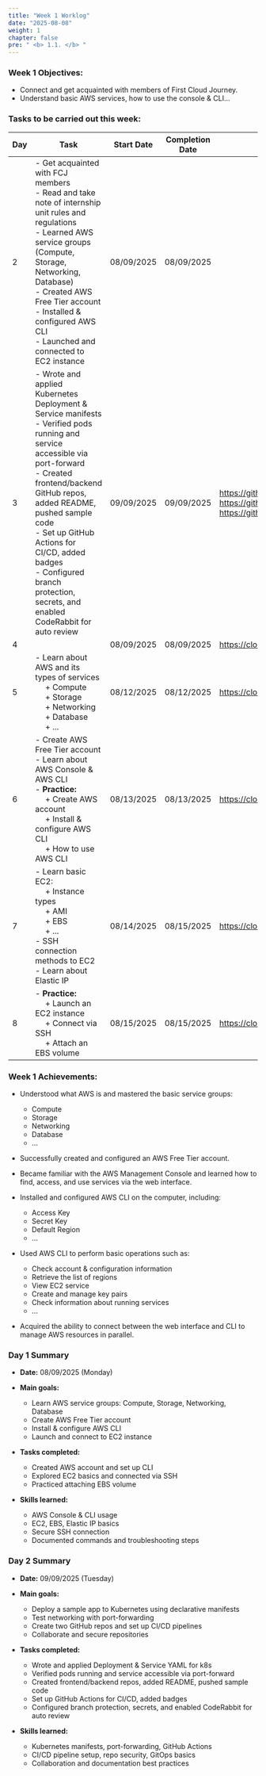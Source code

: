 ```yaml
---
title: "Week 1 Worklog"
date: "2025-08-08"
weight: 1
chapter: false
pre: " <b> 1.1. </b> "
---
```


### Week 1 Objectives:

- Connect and get acquainted with members of First Cloud Journey.
- Understand basic AWS services, how to use the console & CLI...

### Tasks to be carried out this week:

| Day | Task                                                                                                                                                                                                                                                                                                                                                        | Start Date | Completion Date | Reference Material                                                                                                                                  |
| --- | ----------------------------------------------------------------------------------------------------------------------------------------------------------------------------------------------------------------------------------------------------------------------------------------------------------------------------------------------------------- | ---------- | --------------- | --------------------------------------------------------------------------------------------------------------------------------------------------- |
| 2   | - Get acquainted with FCJ members <br> - Read and take note of internship unit rules and regulations <br> - Learned AWS service groups (Compute, Storage, Networking, Database) <br> - Created AWS Free Tier account <br> - Installed & configured AWS CLI <br> - Launched and connected to EC2 instance                                                    | 08/09/2025 | 08/09/2025      |
| 3   | - Wrote and applied Kubernetes Deployment & Service manifests <br> - Verified pods running and service accessible via port-forward <br> - Created frontend/backend GitHub repos, added README, pushed sample code <br> - Set up GitHub Actions for CI/CD, added badges <br> - Configured branch protection, secrets, and enabled CodeRabbit for auto review | 09/09/2025 | 09/09/2025      | <https://github.com/hatohui/k8s-practices> <br> <https://github.com/hatohui/FCJ_Proposal_Front> <br> <https://github.com/hatohui/FCJ_Proposal_Back> |
| 4   |                                                                                                                                                                                                                                                                                                                                                             | 08/09/2025 | 08/09/2025      | <https://cloudjourney.awsstudygroup.com/>                                                                                                           |
| 5   | - Learn about AWS and its types of services <br>&emsp; + Compute <br>&emsp; + Storage <br>&emsp; + Networking <br>&emsp; + Database <br>&emsp; + ... <br>                                                                                                                                                                                                   | 08/12/2025 | 08/12/2025      | <https://cloudjourney.awsstudygroup.com/>                                                                                                           |
| 6   | - Create AWS Free Tier account <br> - Learn about AWS Console & AWS CLI <br> - **Practice:** <br>&emsp; + Create AWS account <br>&emsp; + Install & configure AWS CLI <br> &emsp; + How to use AWS CLI                                                                                                                                                      | 08/13/2025 | 08/13/2025      | <https://cloudjourney.awsstudygroup.com/>                                                                                                           |
| 7   | - Learn basic EC2: <br>&emsp; + Instance types <br>&emsp; + AMI <br>&emsp; + EBS <br>&emsp; + ... <br> - SSH connection methods to EC2 <br> - Learn about Elastic IP <br>                                                                                                                                                                                   | 08/14/2025 | 08/15/2025      | <https://cloudjourney.awsstudygroup.com/>                                                                                                           |
| 8   | - **Practice:** <br>&emsp; + Launch an EC2 instance <br>&emsp; + Connect via SSH <br>&emsp; + Attach an EBS volume                                                                                                                                                                                                                                          | 08/15/2025 | 08/15/2025      | <https://cloudjourney.awsstudygroup.com/>                                                                                                           |

### Week 1 Achievements:

- Understood what AWS is and mastered the basic service groups:

  - Compute
  - Storage
  - Networking
  - Database
  - ...

- Successfully created and configured an AWS Free Tier account.

- Became familiar with the AWS Management Console and learned how to find, access, and use services via the web interface.

- Installed and configured AWS CLI on the computer, including:

  - Access Key
  - Secret Key
  - Default Region
  - ...

- Used AWS CLI to perform basic operations such as:

  - Check account & configuration information
  - Retrieve the list of regions
  - View EC2 service
  - Create and manage key pairs
  - Check information about running services
  - ...

- Acquired the ability to connect between the web interface and CLI to manage AWS resources in parallel.

### Day 1 Summary

- **Date:** 08/09/2025 (Monday)
- **Main goals:**

  - Learn AWS service groups: Compute, Storage, Networking, Database
  - Create AWS Free Tier account
  - Install & configure AWS CLI
  - Launch and connect to EC2 instance

- **Tasks completed:**

  - Created AWS account and set up CLI
  - Explored EC2 basics and connected via SSH
  - Practiced attaching EBS volume

- **Skills learned:**
  - AWS Console & CLI usage
  - EC2, EBS, Elastic IP basics
  - Secure SSH connection
  - Documented commands and troubleshooting steps

### Day 2 Summary

- **Date:** 09/09/2025 (Tuesday)
- **Main goals:**

  - Deploy a sample app to Kubernetes using declarative manifests
  - Test networking with port-forwarding
  - Create two GitHub repos and set up CI/CD pipelines
  - Collaborate and secure repositories

- **Tasks completed:**

  - Wrote and applied Deployment & Service YAML for k8s
  - Verified pods running and service accessible via port-forward
  - Created frontend/backend repos, added README, pushed sample code
  - Set up GitHub Actions for CI/CD, added badges
  - Configured branch protection, secrets, and enabled CodeRabbit for auto review

- **Skills learned:**
  - Kubernetes manifests, port-forwarding, GitHub Actions
  - CI/CD pipeline setup, repo security, GitOps basics
  - Collaboration and documentation best practices
